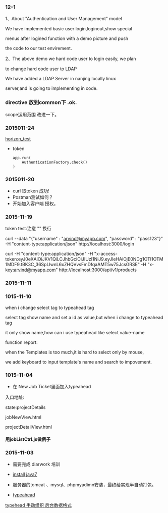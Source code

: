 ### 12-1

1、About "Authentication and User Management" model

We have implemented basic user login,loginout,show special 

menus after logined function with a demo picture and push 

the code to our test envirement.

2、The above demo we hard code user to login easily, we plan 

to change hard code user to LDAP

We have added a LDAP Server in nanjing locally linux 

server,and is going to implementing in code. 





### directive 放到common下 .ok.
 
scope运用范围 改进一下。

### 2015011-24

[horizon_test](https://bitbucket.org/nj_dev/horizon_test/branch/nj/develop)
	
*	token

		app.run(
			AuthenticationFactory.check() 
		) 
	
### 2015011-20

*	curl 取token 成功!
*	Postman测试如何？
*	开始加入客户端 授权。

### 2015-11-19

token test:注意 "" 换行

curl --data "{\"username\" : \"arvind@myapp.com\", \"password\" : \"pass123\"}" -H "content-type:application/json" http://localhost:3000/login

curl -H "content-type:application/json" -H "x-access-token:eyJ0eXAiOiJKV1QiLCJhbGciOiJIUzI1NiJ9.eyJleHAiOjE0NDg1OTI1OTM1MDF9.tBK3C_36SpLlwnL6xZHQVvsFmDfqaAMT5w75JcsGRSE" -H "x-key:arvind@myapp.com" http://localhost:3000/api/v1/products

### 2015-11-11

### 1015-11-10

when i change select tag to typeahead tag

select tag show name and set a id as value,but when i change to typeahead tag 

it only show name,how can i use typeahead like select value-name 

function report:

when the Templates is too much,it is hard to select only by mouse,

we add keyboard to input template's name and search to impovement. 

### 1015-11-04

*	在 New Job Ticket里面加入typeahead

入口地址:

state:projectDetails

jobNewView.html

projectDetailView.html

#### 用jobListCtrl.js做例子

### 2015-11-03

*	需要完成 diarwork 培训
*	[install java7](http://stackoverflow.com/questions/16263556/installing-java-7-on-ubuntu)

*	服务器的tomcat 、mysql、phpmyadimn安装，最终给实现半自动打包。

*	[typeahead](http://ryanchenkie.com/typeahead-part-1/)

[typehead 手动组织 后台数据格式](http://plnkr.co/edit/ujro6HMdmZu6RN55ftOx?p=preview)